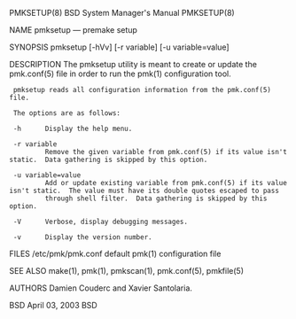 PMKSETUP(8)                                                 BSD System Manager's Manual                                                PMKSETUP(8)

NAME
     pmksetup — premake setup

SYNOPSIS
     pmksetup [-hVv] [-r variable] [-u variable=value]

DESCRIPTION
     The pmksetup utility is meant to create or update the pmk.conf(5) file in order to run the pmk(1) configuration tool.

     pmksetup reads all configuration information from the pmk.conf(5) file.

     The options are as follows:

     -h      Display the help menu.

     -r variable
             Remove the given variable from pmk.conf(5) if its value isn't static.  Data gathering is skipped by this option.

     -u variable=value
             Add or update existing variable from pmk.conf(5) if its value isn't static.  The value must have its double quotes escaped to pass
             through shell filter.  Data gathering is skipped by this option.

     -V      Verbose, display debugging messages.

     -v      Display the version number.

FILES
     /etc/pmk/pmk.conf  default pmk(1) configuration file

SEE ALSO
     make(1), pmk(1), pmkscan(1), pmk.conf(5), pmkfile(5)

AUTHORS
     Damien Couderc and Xavier Santolaria.

BSD                                                               April 03, 2003                                                               BSD
